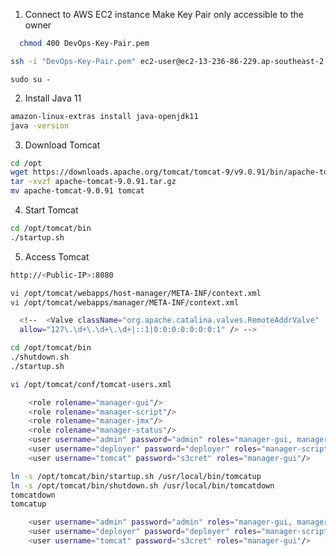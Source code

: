 1. Connect to AWS EC2 instance
   Make Key Pair only accessible to the owner
```sh
  chmod 400 DevOps-Key-Pair.pem
```
```sh
ssh -i "DevOps-Key-Pair.pem" ec2-user@ec2-13-236-86-229.ap-southeast-2.compute.amazonaws.com
```
```shell
sudo su -
```

2. Install Java 11
```sh
amazon-linux-extras install java-openjdk11
java -version
```
3. Download Tomcat
```sh
cd /opt
wget https://downloads.apache.org/tomcat/tomcat-9/v9.0.91/bin/apache-tomcat-9.0.91.tar.gz
tar -xvzf apache-tomcat-9.0.91.tar.gz
mv apache-tomcat-9.0.91 tomcat
```

4. Start Tomcat
```sh
cd /opt/tomcat/bin
./startup.sh
```

5. Access Tomcat
```sh
http://<Public-IP>:8080
```
```sh
vi /opt/tomcat/webapps/host-manager/META-INF/context.xml
vi /opt/tomcat/webapps/manager/META-INF/context.xml
```
```sh
  <!--  <Valve className="org.apache.catalina.valves.RemoteAddrValve"
  allow="127\.\d+\.\d+\.\d+|::1|0:0:0:0:0:0:0:1" /> -->
```
```sh
cd /opt/tomcat/bin
./shutdown.sh
./startup.sh
```
```sh
vi /opt/tomcat/conf/tomcat-users.xml
```
```sh
	<role rolename="manager-gui"/>
	<role rolename="manager-script"/>
	<role rolename="manager-jmx"/>
	<role rolename="manager-status"/>
	<user username="admin" password="admin" roles="manager-gui, manager-script, manager-jmx, manager-status"/>
	<user username="deployer" password="deployer" roles="manager-script"/>
	<user username="tomcat" password="s3cret" roles="manager-gui"/>
```
```sh
ln -s /opt/tomcat/bin/startup.sh /usr/local/bin/tomcatup
ln -s /opt/tomcat/bin/shutdown.sh /usr/local/bin/tomcatdown
tomcatdown
tomcatup
```
```sh
	<user username="admin" password="admin" roles="manager-gui, manager-script, manager-jmx, manager-status"/>
	<user username="deployer" password="deployer" roles="manager-script"/>
	<user username="tomcat" password="s3cret" roles="manager-gui"/>
```